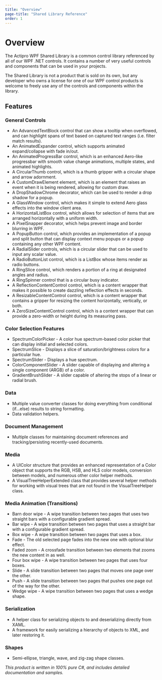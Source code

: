 ```yaml
---
title: "Overview"
page-title: "Shared Library Reference"
order: 1
---
```

# Overview

The Actipro WPF Shared Library is a common control library referenced by all of our WPF .NET controls.  It contains a number of very useful controls and components that can be used in your projects.

The Shared Library is not a product that is sold on its own, but any developer who owns a license for one of our WPF control products is welcome to freely use any of the controls and components within the library.

## Features

### General Controls

- An AdvancedTextBlock control that can show a tooltip when overflowed, and can highlight spans of text based on captured text ranges (i.e. filter match results).
- An AnimatedExpander control, which supports animated expand/collapse with fade in/out.
- An AnimatedProgressBar control, which is an enhanced Aero-like progressbar with smooth value change animations, multiple states, and animated highlights.
- A CircularThumb control, which is a thumb gripper with a circular shape and arrow adornment.
- A CustomDrawElement element, which is an element that raises an event when it is being rendered, allowing for custom draw.
- A DropShadowChrome decorator, which can be used to render a drop shadow for a popup.
- A GlassWindow control, which makes it simple to extend Aero glass effects into the window client area.
- A HorizontalListBox control, which allows for selection of items that are arranged horizontally with a uniform width.
- A PixelSnapper decorator, which helps prevent image and border blurring in WPF.
- A PopupButton control, which provides an implementation of a popup and split button that can display context menu popups or a popup containing any other WPF content.
- A RadialSlider controls, which is a circular slider that can be used to input any scalar value.
- A RadioButtonList control, which is a ListBox whose items render as radio buttons.
- A RingSlice control, which renders a portion of a ring at designated angles and radius.
- A RingSpinner control that is a circular busy indicator.
- A ReflectionContentControl control, which is a content wrapper that makes it possible to create dazzling reflection effects in seconds.
- A ResizableContentControl control, which is a content wrapper that contains a gripper for resizing the content horizontally, vertically, or both.
- A ZeroSizeContentControl control, which is a content wrapper that can provide a zero-width or height during its measuring pass.

### Color Selection Features

- SpectrumColorPicker - A color hue spectrum-based color picker that can display initial and selected colors.
- SpectrumSlice - Displays a slice of saturation/brightness colors for a particular hue.
- SpectrumSlider - Displays a hue spectrum.
- ColorComponentSlider - A slider capable of displaying and altering a single component (ARGB) of a color.
- GradientBrushSlider - A slider capable of altering the stops of a linear or radial brush.

### Data

- Multiple value converter classes for doing everything from conditional (if...else) results to string formatting.
- Data validation helpers.

### Document Management

- Multiple classes for maintaining document references and tracking/persisting recently-used documents.

### Media

- A UIColor structure that provides an enhanced representation of a Color object that supports the RGB, HSB, and HLS color models, conversion between models, and numerous other color helper methods.
- A VisualTreeHelperExtended class that provides several helper methods for working with visual trees that are not found in the VisualTreeHelper class.

### Media Animation (Transitions)

- Barn door wipe - A wipe transition between two pages that uses two straight bars with a configurable gradient spread.
- Bar wipe - A wipe transition between two pages that uses a straight bar with a configurable gradient spread.
- Box wipe - A wipe transition between two pages that uses a box.
- Fade - The old selected page fades into the new one with optional blur effect.
- Faded zoom - A crossfade transition between two elements that zooms the new content in as well.
- Four box wipe - A wipe transition between two pages that uses four boxes.
- Slide - A slide transition between two pages that moves one page over the other.
- Push - A slide transition between two pages that pushes one page out of the way for the other.
- Wedge wipe - A wipe transition between two pages that uses a wedge shape.

### Serialization

- A helper class for serializing objects to and deserializing directly from XAML.
- A framework for easily serializing a hierarchy of objects to XML, and later restoring it.

### Shapes

- Semi-ellipse, triangle, wave, and zig-zag shape classes.

*This product is written in 100% pure C#, and includes detailed documentation and samples.*
